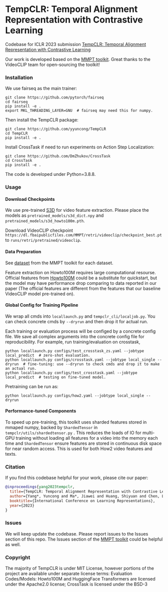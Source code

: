 # TempCLR: Temporal Alignment Representation with Contrastive Learning
Codebase for ICLR 2023 submission [TempCLR: Temporal Alignment Representation with Contrastive Learning](https://arxiv.org/abs/2212.13738)

Our work is developed based on the [MMPT toolkit](https://github.com/facebookresearch/fairseq/tree/main/examples/MMPT). Great thanks to the VideoCLIP team for open-sourcing the toolkit!

### Installation
We use fairseq as the main trainer:  
```
git clone https://github.com/pytorch/fairseq
cd fairseq
pip install -e .
export MKL_THREADING_LAYER=GNU  # fairseq may need this for numpy.
```

Then install the TempCLR package:
```
git clone https://github.com/yyuncong/TempCLR
cd TempCLR
pip install -e .
```

Install CrossTask if need to run experiments on Action Step Localization:
```
git clone https://github.com/DmZhukov/CrossTask
cd CrossTask
pip install -e .
```

The code is developed under Python=3.8.8.


### Usage
#### Download Checkpoints
We use pre-trained [S3D](https://github.com/antoine77340/S3D_HowTo100M) for video feature extraction. Please place the models as `pretrained_models/s3d_dict.npy` and `pretrained_models/s3d_howto100m.pth`.

Download VideoCLIP checkpoint `https://dl.fbaipublicfiles.com/MMPT/retri/videoclip/checkpoint_best.pt` to `runs/retri/pretrained/videoclip`.

#### Data Preparation
See [dataset](https://github.com/facebookresearch/fairseq/blob/main/examples/MMPT/DATASET.md) from the MMPT toolkit for each dataset.

Feature extraction on Howto100M requires large computational resourse. Official features from [Howto100M](https://www.di.ens.fr/willow/research/howto100m/) could be a substitute for quickstart, but the model may have performance drop comparing to data reported in our paper (The official features are different from the features that our baseline VideoCLIP model pre-trained on). 

#### Global Config for Training Pipeline
We wrap all cmds into `locallaunch.py` and `tempclr_cli/localjob.py`. You can check concrete cmds by `--dryrun` and then drop it for actual run.  

Each training or evaluation process will be configed by a concrete config file. We save all complex arguments into the concrete config file for reproducibility. For example, run training/evaluation on crosstask,
```
python locallaunch.py configs/test_crosstask_zs.yaml --jobtype local_predict  # zero-shot evaluation.
python locallaunch.py configs/crosstask.yaml --jobtype local_single --dryrun  # fine-tuning: use --dryrun to check cmds and drop it to make an actual run.
python locallaunch.py configs/test_crosstask.yaml --jobtype local_predict  # testing on fine-tuned model.
```

Pretraining can be run as:  
```
python locallaunch.py configs/how2.yaml --jobtype local_single --dryrun
```

#### Performance-tuned Components
To speed up pre-training, this toolkit uses sharded features stored in mmaped numpy, backed by `ShardedTensor` in `tempclr/utils/shardedtensor.py` . This reduces the loads of IO for multi-GPU training without loading all features for a video into the memory each time and `ShardedTensor` ensure features are stored in continuous disk space for near random access. This is used for both How2 video features and texts.


### Citation
If you find this codebase helpful for your work, please cite our paper:
```BibTeX
@inproceedings{yang2023tempclr,
  title={TempCLR: Temporal Alignment Representation with Contrastive Learning},
  author={Yang*, Yuncong and Ma*, Jiawei and Huang, Shiyuan and Chen, Long and Lin, Xudong and Han, Guangxing and Chang, Shih-Fu},
  booktitle={International Conference on Learning Representations},
  year={2023}
}
```

### Issues
We will keep update the codebase. Please report issues to the Issues section of this repo. The Issues section of the [MMPT toolkit](https://github.com/facebookresearch/fairseq/tree/main/examples/MMPT) could be helpful as well.

### Copyright
The majority of TempCLR is under MIT License, however portions of the project are available under separate license terms: Evaluation Codes/Models: Howto100M and HuggingFace Transformers are licensed under the Apache2.0 license; CrossTask is licensed under the BSD-3
